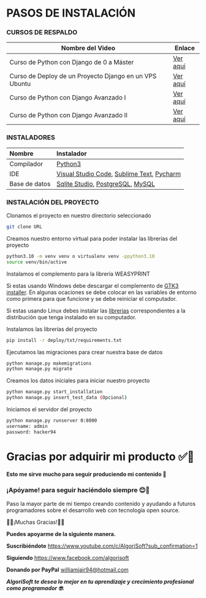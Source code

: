 # PASOS DE INSTALACIÓN

### CURSOS DE RESPALDO

| Nombre del Video | Enlace                                                                                    |
| ---------------- |-------------------------------------------------------------------------------------------|
| Curso de Python con Django de 0 a Máster | [Ver aquí](https://youtube.com/playlist?list=PLxm9hnvxnn-j5ZDOgQS63UIBxQytPdCG7 "Enlace") |
| Curso de Deploy de un Proyecto Django en un VPS Ubuntu | [Ver aquí](https://youtube.com/playlist?list=PLxm9hnvxnn-hFNSoNrWM0LalFnSv5oMas "Enlace")           |
| Curso de Python con Django Avanzado I | [Ver aquí](https://www.youtube.com/playlist?list=PLxm9hnvxnn-gvB0h0sEWjAf74ge4tkTOO "Enlace")       |
| Curso de Python con Django Avanzado II | [Ver aquí](https://www.youtube.com/playlist?list=PLxm9hnvxnn-jL7Fqr-GL2iSPfgJ99BhEC "Enlace")       |

### INSTALADORES

| Nombre        | Instalador                                                                                                                                                                                                                                           |
|:--------------|:-----------------------------------------------------------------------------------------------------------------------------------------------------------------------------------------------------------------------------------------------------| 
| Compilador    | [Python3](https://www.python.org/downloads/release/python-31011/ "Python3")                                                                                                                                                                                                                                |
| IDE           | [Visual Studio Code](https://code.visualstudio.com/ "Visual Studio Code"), [Sublime Text](https://www.sublimetext.com/ "Sublime Text"), [Pycharm](https://www.jetbrains.com/es-es/pycharm/download/#section=windows "Pycharm")                       |
| Base de datos | [Sqlite Studio](https://github.com/pawelsalawa/sqlitestudio/releases "Sqlite Studio"), [PostgreSQL](https://www.enterprisedb.com/downloads/postgres-postgresql-downloads "PostgreSQL"), [MySQL](https://www.apachefriends.org/es/index.html "MySQL") |

### INSTALACIÓN DEL PROYECTO

Clonamos el proyecto en nuestro directorio seleccionado

```bash
git clone URL
```

Creamos nuestro entorno virtual para poder instalar las librerías del proyecto

```bash
python3.10 -m venv venv o virtualenv venv -ppython3.10
source venv/bin/active
```

Instalamos el complemento para la librería WEASYPRINT

Si estas usando Windows debe descargar el complemento de [GTK3 installer](https://github.com/tschoonj/GTK-for-Windows-Runtime-Environment-Installer/releases "GTK3 installer"). En algunas ocaciones se debe colocar en las variables de entorno como primera para que funcione y se debe reiniciar el computador.

Si estas usando Linux debes instalar las [librerias](https://doc.courtbouillon.org/weasyprint/stable/first_steps.html#linux "librerias") correspondientes a la distribución que tenga instalado en su computador.

Instalamos las librerías del proyecto

```bash
pip install -r deploy/txt/requirements.txt
```

Ejecutamos las migraciones para crear nuestra base de datos

```bash
python manage.py makemigrations
python manage.py migrate
```

Creamos los datos iniciales para iniciar nuestro proyecto

```bash
python manage.py start_installation
python manage.py insert_test_data (Opcional)
```

Iniciamos el servidor del proyecto

```bash
python manage.py runserver 0:8000 
username: admin
password: hacker94
```

# Gracias por adquirir mi producto ✅🙏

#### Esto me sirve mucho para seguir produciendo mi contenido 🤗​

### ¡Apóyame! para seguir haciéndolo siempre 😊👏

Paso la mayor parte de mi tiempo creando contenido y ayudando a futuros programadores sobre el desarrollo web con tecnología open source.

🤗💪¡Muchas Gracias!💪🤗

**Puedes apoyarme de la siguiente manera.**

**Suscribiéndote**
https://www.youtube.com/c/AlgoriSoft?sub_confirmation=1

**Siguiendo**
https://www.facebook.com/algorisoft

**Donando por PayPal**
williamjair94@hotmail.com

***AlgoriSoft te desea lo mejor en tu aprendizaje y crecimiento profesional como programador 🤓.***
